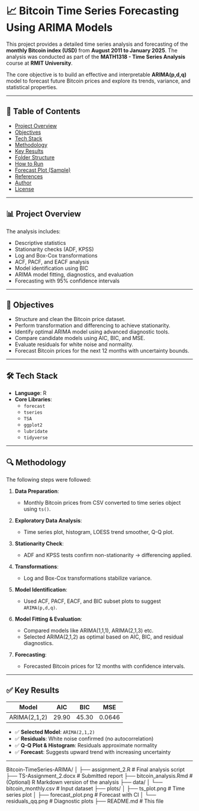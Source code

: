 




# 📈 Bitcoin Time Series Forecasting Using ARIMA Models



This project provides a detailed time series analysis and forecasting of the **monthly Bitcoin index (USD)** from **August 2011 to January 2025**. The analysis was conducted as part of the **MATH1318 - Time Series Analysis** course at **RMIT University**.

The core objective is to build an effective and interpretable **ARIMA(p,d,q)** model to forecast future Bitcoin prices and explore its trends, variance, and statistical properties.

---

## 📌 Table of Contents

- [Project Overview](#project-overview)
- [Objectives](#objectives)
- [Tech Stack](#tech-stack)
- [Methodology](#methodology)
- [Key Results](#key-results)
- [Folder Structure](#folder-structure)
- [How to Run](#how-to-run)
- [Forecast Plot (Sample)](#forecast-plot-sample)
- [References](#references)
- [Author](#author)
- [License](#license)

---

## 📊 Project Overview

The analysis includes:

- Descriptive statistics
- Stationarity checks (ADF, KPSS)
- Log and Box-Cox transformations
- ACF, PACF, and EACF analysis
- Model identification using BIC
- ARIMA model fitting, diagnostics, and evaluation
- Forecasting with 95% confidence intervals

---

## 🎯 Objectives

- Structure and clean the Bitcoin price dataset.
- Perform transformation and differencing to achieve stationarity.
- Identify optimal ARIMA model using advanced diagnostic tools.
- Compare candidate models using AIC, BIC, and MSE.
- Evaluate residuals for white noise and normality.
- Forecast Bitcoin prices for the next 12 months with uncertainty bounds.

---

## 🛠 Tech Stack

- **Language**: R
- **Core Libraries**:
  - `forecast`
  - `tseries`
  - `TSA`
  - `ggplot2`
  - `lubridate`
  - `tidyverse`

---

## 🔍 Methodology

The following steps were followed:

1. **Data Preparation**:
   - Monthly Bitcoin prices from CSV converted to time series object using `ts()`.

2. **Exploratory Data Analysis**:
   - Time series plot, histogram, LOESS trend smoother, Q-Q plot.

3. **Stationarity Check**:
   - ADF and KPSS tests confirm non-stationarity → differencing applied.

4. **Transformations**:
   - Log and Box-Cox transformations stabilize variance.

5. **Model Identification**:
   - Used ACF, PACF, EACF, and BIC subset plots to suggest `ARIMA(p,d,q)`.

6. **Model Fitting & Evaluation**:
   - Compared models like ARIMA(1,1,1), ARIMA(2,1,3) etc.
   - Selected ARIMA(2,1,2) as optimal based on AIC, BIC, and residual diagnostics.

7. **Forecasting**:
   - Forecasted Bitcoin prices for 12 months with confidence intervals.

---

## ✅ Key Results

| Model        | AIC   | BIC   | MSE    |
|--------------|-------|-------|--------|
| ARIMA(2,1,2) | 29.90 | 45.30 | 0.0646 |

- ✅ **Selected Model**: `ARIMA(2,1,2)`
- ✅ **Residuals**: White noise confirmed (no autocorrelation)
- ✅ **Q-Q Plot & Histogram**: Residuals approximate normality
- ✅ **Forecast**: Suggests upward trend with increasing uncertainty

---

Bitcoin-TimeSeries-ARIMA/
│
├── assignment_2.R             # Final analysis script
├── TS-Assignment_2.docx       # Submitted report
├── bitcoin_analysis.Rmd       # (Optional) R Markdown version of the analysis
├── data/
│   └── bitcoin_monthly.csv    # Input dataset
├── plots/
│   ├── ts_plot.png            # Time series plot
│   ├── forecast_plot.png      # Forecast with CI
│   └── residuals_qq.png       # Diagnostic plots
├── README.md                  # This file
